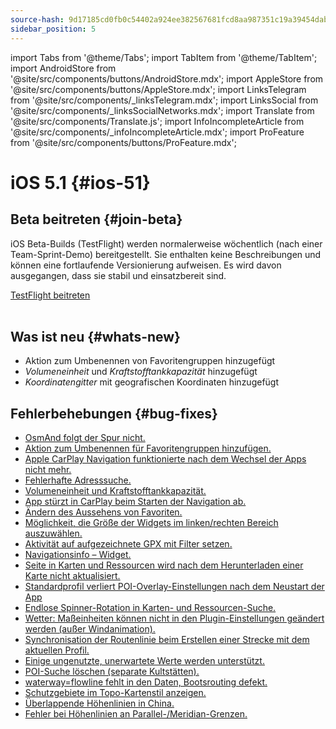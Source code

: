 ```yaml
---
source-hash: 9d17185cd0fb0c54402a924ee382567681fcd8aa987351c19a39454dab303316
sidebar_position: 5
---
```

import Tabs from '@theme/Tabs';
import TabItem from '@theme/TabItem';
import AndroidStore from '@site/src/components/buttons/AndroidStore.mdx';
import AppleStore from '@site/src/components/buttons/AppleStore.mdx';
import LinksTelegram from '@site/src/components/_linksTelegram.mdx';
import LinksSocial from '@site/src/components/_linksSocialNetworks.mdx';
import Translate from '@site/src/components/Translate.js';
import InfoIncompleteArticle from '@site/src/components/_infoIncompleteArticle.mdx';
import ProFeature from '@site/src/components/buttons/ProFeature.mdx';


# iOS 5.1 {#ios-51}

## Beta beitreten {#join-beta}

iOS Beta-Builds (TestFlight) werden normalerweise wöchentlich (nach einer Team-Sprint-Demo) bereitgestellt. Sie enthalten keine Beschreibungen und können eine fortlaufende Versionierung aufweisen. Es wird davon ausgegangen, dass sie stabil und einsatzbereit sind.

<div>
  <a class="button button--active" href="https://testflight.apple.com/join/7poGNCKy">TestFlight beitreten</a>
</div>

<br/>


## Was ist neu {#whats-new}

- Aktion zum Umbenennen von Favoritengruppen hinzugefügt
- *Volumeneinheit* und *Kraftstofftankkapazität* hinzugefügt
- *Koordinatengitter* mit geografischen Koordinaten hinzugefügt


## Fehlerbehebungen {#bug-fixes}

- [OsmAnd folgt der Spur nicht.](https://github.com/osmandapp/OsmAnd-iOS/issues/4412)
- [Aktion zum Umbenennen für Favoritengruppen hinzufügen.](https://github.com/osmandapp/OsmAnd-iOS/issues/4516)
- [Apple CarPlay Navigation funktionierte nach dem Wechsel der Apps nicht mehr.](https://github.com/osmandapp/OsmAnd-iOS/issues/4442)
- [Fehlerhafte Adresssuche.](https://github.com/osmandapp/OsmAnd-iOS/issues/4598)
- [Volumeneinheit und Kraftstofftankkapazität.](https://github.com/osmandapp/OsmAnd-iOS/issues/4104)
- [App stürzt in CarPlay beim Starten der Navigation ab.](https://github.com/osmandapp/OsmAnd-iOS/issues/4605)
- [Ändern des Aussehens von Favoriten.](https://github.com/osmandapp/OsmAnd-iOS/issues/4428)
- [Möglichkeit, die Größe der Widgets im linken/rechten Bereich auszuwählen.](https://github.com/osmandapp/OsmAnd-iOS/issues/4494)
- [Aktivität auf aufgezeichnete GPX mit Filter setzen.](https://github.com/osmandapp/OsmAnd-iOS/issues/4177)
- [Navigationsinfo – Widget.](https://github.com/osmandapp/OsmAnd-iOS/issues/4468)
- [Seite in Karten und Ressourcen wird nach dem Herunterladen einer Karte nicht aktualisiert.](https://github.com/osmandapp/OsmAnd-iOS/issues/4301)
- [Standardprofil verliert POI-Overlay-Einstellungen nach dem Neustart der App](https://github.com/osmandapp/OsmAnd-iOS/issues/4455)
- [Endlose Spinner-Rotation in Karten- und Ressourcen-Suche.](https://github.com/osmandapp/OsmAnd-iOS/issues/4395)
- [Wetter: Maßeinheiten können nicht in den Plugin-Einstellungen geändert werden (außer Windanimation).](https://github.com/osmandapp/OsmAnd-iOS/issues/4413)
- [Synchronisation der Routenlinie beim Erstellen einer Strecke mit dem aktuellen Profil.](https://github.com/osmandapp/OsmAnd-iOS/issues/4392)
- [Einige ungenutzte, unerwartete Werte werden unterstützt.](https://github.com/osmandapp/OsmAnd/issues/22103)
- [POI-Suche löschen (separate Kultstätten).](https://github.com/osmandapp/OsmAnd/issues/21972)
- [waterway=flowline fehlt in den Daten, Bootsrouting defekt.](https://github.com/osmandapp/OsmAnd/issues/22512)
- [Schutzgebiete im Topo-Kartenstil anzeigen.](https://github.com/osmandapp/OsmAnd/issues/22168)
- [Überlappende Höhenlinien in China.](https://github.com/osmandapp/OsmAnd/issues/22434)
- [Fehler bei Höhenlinien an Parallel-/Meridian-Grenzen.](https://github.com/osmandapp/OsmAnd/issues/21738)